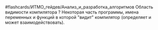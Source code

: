 #flashcards/ИТМО_гейдев/Анализ_и_разработка_алгоритмов 
Область видимости компилятора
?
Некоторая часть программы, имена переменных и функций в которой "видит" компилятор (определяет и может взаимодействовать).